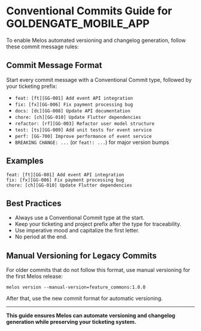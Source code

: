 # Conventional Commits Guide for GOLDENGATE_MOBILE_APP

To enable Melos automated versioning and changelog generation, follow these commit message rules:

## Commit Message Format

Start every commit message with a Conventional Commit type, followed by your ticketing prefix:

- `feat: [ft][GG-001] Add event API integration`
- `fix: [fx][GG-006] Fix payment processing bug`
- `docs: [dc][GG-008] Update API documentation`
- `chore: [ch][GG-010] Update Flutter dependencies`
- `refactor: [rf][GG-003] Refactor user model structure`
- `test: [ts][GG-009] Add unit tests for event service`
- `perf: [GG-700] Improve performance of event service`
- `BREAKING CHANGE: ...` (or `feat!: ...`) for major version bumps

## Examples

```
feat: [ft][GG-001] Add event API integration
fix: [fx][GG-006] Fix payment processing bug
chore: [ch][GG-010] Update Flutter dependencies
```

## Best Practices

- Always use a Conventional Commit type at the start.
- Keep your ticketing and project prefix after the type for traceability.
- Use imperative mood and capitalize the first letter.
- No period at the end.

## Manual Versioning for Legacy Commits

For older commits that do not follow this format, use manual versioning for the first Melos release:

```
melos version --manual-version=feature_commons:1.0.0
```

After that, use the new commit format for automatic versioning.

---

**This guide ensures Melos can automate versioning and changelog generation while preserving your ticketing system.**
